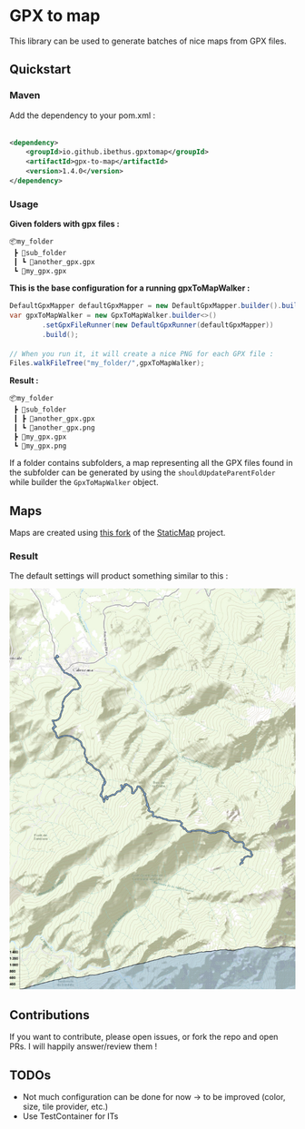 # GPX to map

This library can be used to generate batches of nice maps from GPX files.

## Quickstart

### Maven

Add the dependency to your pom.xml :

```xml

<dependency>
    <groupId>io.github.ibethus.gpxtomap</groupId>
    <artifactId>gpx-to-map</artifactId>
    <version>1.4.0</version>
</dependency>
```

### Usage

**Given folders with gpx files :**

```
📦my_folder
 ┣ 📂sub_folder
 ┃ ┗ 📜another_gpx.gpx
 ┗ 📜my_gpx.gpx
```

**This is the base configuration for a running gpxToMapWalker :**

```java
DefaultGpxMapper defaultGpxMapper = new DefaultGpxMapper.builder().build();
var gpxToMapWalker = new GpxToMapWalker.builder<>()
        .setGpxFileRunner(new DefaultGpxRunner(defaultGpxMapper))
        .build();

// When you run it, it will create a nice PNG for each GPX file :
Files.walkFileTree("my_folder/",gpxToMapWalker);
```

**Result :**

```
📦my_folder
 ┣ 📂sub_folder
 ┃ ┣ 📜another_gpx.gpx
 ┃ ┗ 📜another_gpx.png
 ┣ 📜my_gpx.gpx
 ┗ 📜my_gpx.png
```

If a folder contains subfolders, a map representing all the GPX files found in the subfolder can be generated by using
the `shouldUpdateParentFolder` while builder the `GpxToMapWalker` object.

## Maps

Maps are created using [this fork](https://github.com/JMapCreator/StaticMap) of
the [StaticMap](https://github.com/doubotis/StaticMap) project.

### Result

The default settings will product something similar to this :

![test-composed-gr20.png](doc_resource/test-image.png)

## Contributions

If you want to contribute, please open issues, or fork the repo and open PRs. I will happily answer/review them !

## TODOs

* Not much configuration can be done for now -> to be improved (color, size, tile provider, etc.)
* Use TestContainer for ITs